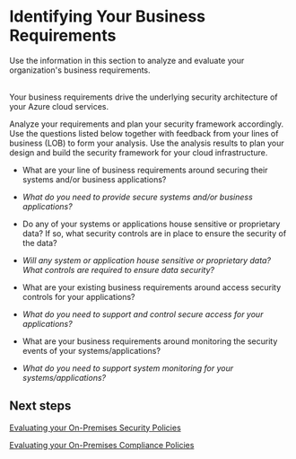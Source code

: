 # Identifying Your Business Requirements

Use the information in this section to analyze and evaluate your organization's business requirements.  
  

Your business requirements drive the underlying security architecture of your Azure cloud services. 

Analyze your requirements and plan your security framework accordingly. Use the questions listed below together with feedback from your lines of business (LOB) to form your analysis. Use the analysis results to plan your design and build the security framework for your cloud infrastructure.


- What are your line of business requirements around securing their systems and/or business applications? <br />
- *What do you need to provide secure systems and/or business applications?*

- Do any of your systems or applications house sensitive or proprietary data? If so, what security controls are in place to ensure the security of the data?<br /> 
- *Will any system or application house sensitive or proprietary data? What controls are required to ensure data security?*

- What are your existing business requirements around access security controls for your applications?<br />
- *What do you need to support and control secure access for your applications?*

- What are your business requirements around monitoring the security events of your systems/applications?<br />
- *What do you need to support system monitoring for your systems/applications?*
 


## Next steps 

[Evaluating your On-Premises Security Policies](https://github.com/nmcgregor/Azure-Security/blob/master/1.1-Evaluating-your-On-Premise-Security-Policies.md)



 

[Evaluating your On-Premises Compliance Policies](https://github.com/nmcgregor/Azure-Security/blob/master/1.2-Evaluating-your-On-Premise-Compliance-Policies.md)

